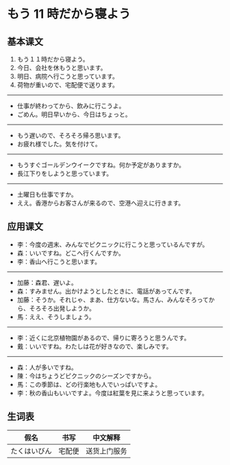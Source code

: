 # もう 11 時だから寝よう

## 基本课文

1. もう１１時だから寝よう。
2. 今日、会社を休もうと思います。
3. 明日、病院へ行こうと思っています。
4. 荷物が重いので、宅配便で送ります。

---

- 仕事が終わってから、飲みに行こうよ。
- ごめん。明日早いから、今日はちょっと。

---

- もう遅いので、そろそろ帰ろ思います。
- お疲れ様でした。気を付けて。

---

- もうすぐゴールデンウイークですね。何か予定がありますか。
- 長江下りをしようと思っています。

---

- 土曜日も仕事ですか。
- ええ。香港からお客さんが来るので、空港へ迎えに行きます。

## 应用课文

- 李：今度の週末、みんなでピクニックに行こうと思っているんですが。
- 森：いいですね。どこへ行くんですか。
- 李：香山へ行こうと思います。

---

- 加藤：森君、遅いよ。
- 森：すみません。出かけようとしたときに、電話があってんです。
- 加藤：そうか。それじゃ、まあ、仕方ないな。馬さん、みんなそろってから、そろそろ出発しようか。
- 馬：ええ、そうしましょう。

---

- 李：近くに北京植物園があるので、帰りに寄ろうと思うんです。
- 戴：いいですね。わたしは花が好きなので、楽しみです。

---

- 森：人が多いですね。
- 陳：今はちょうどピクニックのシーズンですから。
- 馬：この季節は、どの行楽地も人でいっぱいですよ。
- 李：秋の香山もいいですよ。今度は紅葉を見に来ようと思っています。

## 生词表

| 假名         | 书写   | 中文解释     |
| ------------ | ------ | ------------ |
| たくはいびん | 宅配便 | 送货上门服务 |

